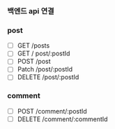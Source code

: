 ### 백엔드 api 연결

### post

- [ ] GET /posts
- [ ] GET / post/:postId
- [ ] POST /post
- [ ] Patch /post/:postId
- [ ] DELETE /post/:postId

### comment

- [ ] POST /comment/:postId
- [ ] DELETE /comment/:commentId
